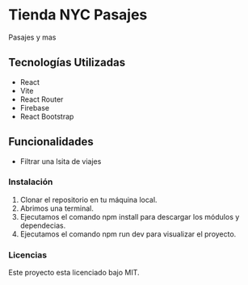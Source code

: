 # Tienda NYC Pasajes
Pasajes y mas

## Tecnologías Utilizadas
- React
- Vite
- React Router
- Firebase
- React Bootstrap

## Funcionalidades
- Filtrar una lsita de viajes

### Instalación
1. Clonar el repositorio en tu máquina local.
2. Abrimos una terminal.
3. Ejecutamos el comando npm install para descargar los módulos y dependecias.
4. Ejecutamos el comando npm run dev para visualizar el proyecto.

### Licencias
Este proyecto esta licenciado bajo MIT.